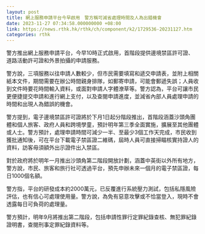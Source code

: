 ```yaml
---
layout: post
title: 網上服務申請平台今早啟用　警方稱可減省處理時間及人為出錯機會
date: 2023-11-27 07:34:58.000000000 +08:00
link: https://news.rthk.hk/rthk/ch/component/k2/1729536-20231127.htm
categories: rthk
---
```


警方推出網上服務申請平台，今早10時正式啟用，首階段提供邊境禁區許可證、道路活動許可證和外景拍攝的申請服務。

警方說，三項服務以往申請人數較少，但市民需要填寫和遞交申請表，並附上相關紙本文件，期間需要在辦公時間親身排隊，如郵寄申請，可能會郵遞失誤；人員收到文件時要花時間輸入資料，或面對申請人字體潦草等。警方認為，平台可讓市民更便捷提交申請和進行網上支付，以及查閱申請進度，並減省內部人員處理申請的時間和出現人為錯誤的機會。

警方提到，電子邊境禁區許可證將於下月1日起分階段推出，首階段涵蓋沙頭角團體和個人旅客、政府人員和跨境學童，預計明年第三季全面實施，擴展至其他團體或人士。警方預計，處理申請時間可減少一半、至最少3個工作天完成，市民收到獲批通知後，可在平台下載電子禁區證二維碼，屆時人員可直接掃瞄核實持證人的資料，訪客毋須額外出示證件出入禁區。

對於政府將於明年一月推出沙頭角第二階段開放計劃，涵蓋中英街以外所有地方，警方說，市民、旅客和旅行社可透過平台，預先申辦未來一個月的電子禁區證，每日1000個名額。

警方指，平台的研發成本約2000萬元，已反覆進行系統壓力測試，包括私隱風險評估，也有信心可處理使用量。警方說，為免有惡意攻擊或不恰當登入，現時不會透露每日可負荷的處理量。

警方預計，明年9月將推出第二階段，包括申請性罪行定罪紀錄查核、無犯罪紀錄證明書，查閱刑事定罪紀錄資料等。
